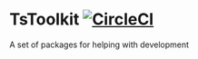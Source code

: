 # TsToolkit [![CircleCI](https://circleci.com/gh/deebloo/ts-kit.svg?style=svg)](https://circleci.com/gh/deebloo/ts-kit)

A set of packages for helping with development
